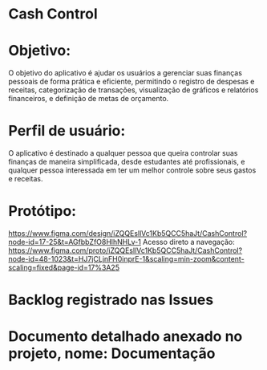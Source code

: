# Cash Control

# Objetivo: 
O objetivo do aplicativo é ajudar os usuários a gerenciar suas finanças pessoais de forma prática e eficiente, permitindo o registro de despesas e receitas, categorização de transações, visualização de gráficos e relatórios financeiros, e definição de metas de orçamento.

# Perfil de usuário: 
O aplicativo é destinado a qualquer pessoa que queira controlar suas finanças de maneira simplificada, desde estudantes até profissionais, e qualquer pessoa interessada em ter um melhor controle sobre seus gastos e receitas.

# Protótipo:

https://www.figma.com/design/iZQQEsllVc1Kb5QCC5haJt/CashControl?node-id=17-25&t=AGfbbZfO8HlhNHLv-1
Acesso direto a navegação: https://www.figma.com/proto/iZQQEsllVc1Kb5QCC5haJt/CashControl?node-id=48-1023&t=HJ7jCLjnFH0inprE-1&scaling=min-zoom&content-scaling=fixed&page-id=17%3A25

# Backlog registrado nas Issues

# Documento detalhado anexado no projeto, nome: Documentação

